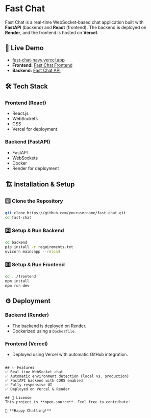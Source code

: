 # Fast Chat

Fast Chat is a real-time WebSocket-based chat application built with **FastAPI** (backend) and **React** (frontend). The backend is deployed on **Render**, and the frontend is hosted on **Vercel**.

## 🚀 Live Demo

-  [fast-chat-navy.vercel.app](https://fast-chat-navy.vercel.app/)
- **Frontend:** [Fast Chat Frontend](https://fast-chat-navy.vercel.app/)
- **Backend:** [Fast Chat API](https://fastchat-q0dc.onrender.com)

## 🛠 Tech Stack

### **Frontend (React)**
- React.js
- WebSockets
- CSS
- Vercel for deployment

### **Backend (FastAPI)**
- FastAPI
- WebSockets
- Docker
- Render for deployment

## 🏗️ Installation & Setup

### **1️⃣ Clone the Repository**
```sh
git clone https://github.com/yourusername/fast-chat.git
cd fast-chat
```

### **2️⃣ Setup & Run Backend**
```sh
cd backend
pip install -r requirements.txt
uvicorn main:app --reload
```

### **3️⃣ Setup & Run Frontend**
```sh
cd ../frontend
npm install
npm run dev
```

## ⚙️ Deployment

### **Backend (Render)**
- The backend is deployed on Render.
- Dockerized using a `Dockerfile`.

### **Frontend (Vercel)**
- Deployed using Vercel with automatic GitHub integration.
```

## ✨ Features
✅ Real-time WebSocket chat
✅ Automatic environment detection (local vs. production)
✅ FastAPI backend with CORS enabled
✅ Fully responsive UI
✅ Deployed on Vercel & Render

## 📜 License
This project is **open-source**. Feel free to contribute!

🚀 **Happy Chatting!**


